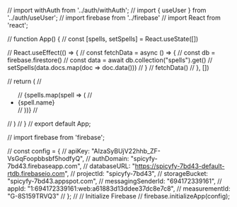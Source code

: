 // import withAuth from '../auth/withAuth';
// import { useUser } from '../auth/useUser';
// import firebase from '../firebase'
// import React from 'react';

// function App() {
// const [spells, setSpells] = React.useState([])

// React.useEffect(() => {
// const fetchData = async () => {
// const db = firebase.firestore()
// const data = await db.collection("spells").get()
// setSpells(data.docs.map(doc => doc.data()))
// }
// fetchData()
// }, [])

// return (
// <ul>
// {spells.map(spell => (
// <li key ={spell.name}>{spell.name}</li>
// ))}
// </ul>
// )
// }
// export default App;

// import firebase from 'firebase';

// const config = {
// apiKey: "AIzaSyBUjV22hhb_ZF-VsGqFoopbbsbf5hodfyQ",
// authDomain: "spicyfy-7bd43.firebaseapp.com",
// databaseURL: "https://spicyfy-7bd43-default-rtdb.firebaseio.com",
// projectId: "spicyfy-7bd43",
// storageBucket: "spicyfy-7bd43.appspot.com",
// messagingSenderId: "694172339161",
// appId: "1:694172339161:web:a61883d13ddee37dc8e7c8",
// measurementId: "G-8S159TRVQ3"
// };
// // Initialize Firebase
// firebase.initializeApp(config);
